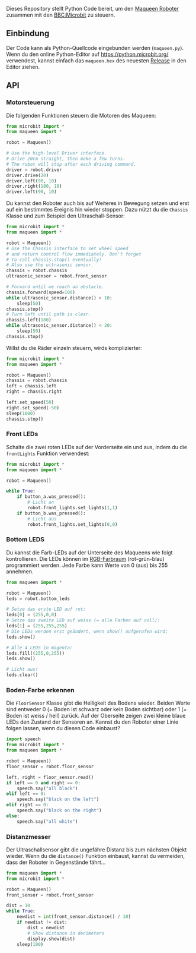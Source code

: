 Dieses Repository stellt Python Code bereit, um den [Maqueen Roboter](https://www.dfrobot.com/product-1783.html) zusammen mit den [BBC:Microbit](https://microbit.org/) zu steuern.

## Einbindung
Der Code kann als Python-Quellcode eingebunden werden (`maqueen.py`). Wenn du den online Python-Editor auf https://python.microbit.org/ verwendest, kannst einfach das `maqueen.hex` des neuesten [Release](https://github.com/tkilla77/maqueen/releases) in den Editor ziehen.

## API

### Motorsteuerung

Die folgenden Funktionen steuern die Motoren des Maqueen:
```python
from microbit import *
from maqueen import *

robot = Maqueen()

# Use the high-level Driver interface.
# Drive 20cm straight, then make a few turns.
# The robot will stop after each driving command.
driver = robot.driver
driver.drive(20)
driver.left(90, 10)
driver.right(180, 10)
driver.left(90, 10)
```

Du kannst den Roboter auch bis auf Weiteres in Bewegung setzen und erst auf ein bestimmtes Ereignis hin wieder stoppen. Dazu nützt du die `Chassis` Klasse und zum Beispiel den Ultraschall-Sensor:

```python
from microbit import *
from maqueen import *

robot = Maqueen()
# Use the Chassis interface to set wheel speed
# and return control flow immediately. Don't forget
# to call chassis.stop() eventually!
# Also use the ultrasonic sensor.
chassis = robot.chassis
ultrasonic_sensor = robot.front_sensor

# Forward until we reach an obstacle.
chassis.forward(speed=100)
while ultrasonic_sensor.distance() > 10:
    sleep(50)
chassis.stop()
# Turn left until path is clear.
chassis.left(180)
while ultrasonic_sensor.distance() < 20:
    sleep(50)
chassis.stop()
```

Willst du die Räder einzeln steuern, wirds komplizierter:
```python
from microbit import *
from maqueen import *

robot = Maqueen()
chassis = robot.chassis
left = chassis.left
right = chassis.right

left.set_speed(50)
right.set_speed(-50)
sleep(1000)
chassis.stop()
```

### Front LEDs
Schalte die zwei roten LEDs auf der Vorderseite ein und aus, indem du die `frontLights` Funktion verwendest:

```python
from microbit import *
from maqueen import *

robot = Maqueen()

while True:
    if button_a.was_pressed():
        # Licht an
        robot.front_lights.set_lights(1,1)
    if button_b.was_pressed():
        # Licht aus
        robot.front_lights.set_lights(0,0)
```

### Bottom LEDS

Du kannst die Farb-LEDs auf der Unterseite des Maqueens wie folgt kontrollieren. Die LEDs können im [RGB-Farbraum](https://www.farb-tabelle.de/de/farbtabelle.htm) (rot-grün-blau) programmiert werden. Jede Farbe kann Werte von 0 (aus) bis 255 annehmen.

```python
from maqueen import *

robot = Maqueen()
leds = robot.bottom_leds

# Setze das erste LED auf rot:
leds[0] = (255,0,0)
# Setze das zweite LED auf weiss (= alle Farben auf voll):
leds[1] = (255,255,255)
# Die LEDs werden erst geändert, wenn show() aufgerufen wird:
leds.show()

# Alle 4 LEDS in magenta:
leds.fill((255,0,255))
leds.show()

# Licht aus!
leds.clear()
```

### Boden-Farbe erkennen
Die `FloorSensor` Klasse gibt die Helligkeit des Bodens wieder. Beiden Werte sind entweder 0 (= Boden ist schwarz oder kein Boden sichtbar) oder 1 (= Boden ist weiss / hell) zurück. Auf der Oberseite zeigen zwei kleine blaue LEDs den Zustand der Sensoren an. Kannst du den Roboter einer Linie folgen lassen, wenn du diesen Code einbaust? 

```python
import speech
from microbit import *
from maqueen import *

robot = Maqueen()
floor_sensor = robot.floor_sensor

left, right = floor_sensor.read()
if left == 0 and right == 0:
    speech.say("all black")
elif left == 0:
    speech.say("black on the left")
elif right == 0:
    speech.say("black on the right")
else:
    speech.say("all white")
```

### Distanzmesser
Der Ultraschallsensor gibt die ungefähre Distanz bis zum nächsten Objekt wieder. Wenn du die `distance()` Funktion einbaust, kannst du vermeiden, dass der Roboter in Gegenstände fährt...

```python
from maqueen import *
from microbit import *

robot = Maqueen()
front_sensor = robot.front_sensor

dist = 10
while True:
    newdist = int(front_sensor.distance() / 10)
    if newdist != dist:
        dist = newdist
        # Show distance in decimeters
        display.show(dist)
    sleep(100)
```
